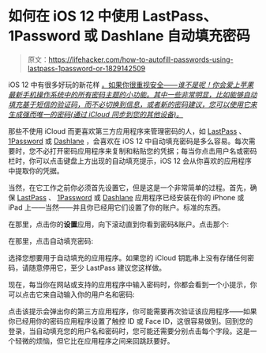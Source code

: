 # 如何在 iOS 12 中使用 LastPass、1Password 或 Dashlane 自动填充密码

> 原文：<https://lifehacker.com/how-to-autofill-passwords-using-lastpass-1password-or-1829142509>

iOS 12 中有很多好玩的新花样 [。如果你很重视安全——*谁不是呢！你会爱上苹果最新手机操作系统中的所有密码主题的小功能。其中一些非常明显，比如能够自动填充基于短信的验证码，而不必切换到信息，或者新的密码建议，您可以使用它来生成强而唯一的密码(通过 iCloud 同步到您的其他设备)。*](https://lifehacker.com/how-to-get-apples-ios-watchos-and-tvos-updates-today-1829108062) 



那些不使用 iCloud 而更喜欢第三方应用程序来管理密码的人，如 [LastPass](https://lifehacker.com/the-beginners-guide-to-setting-up-lastpass-1785424440#_ga=2.41409445.647277737.1537282231-396842925.1520800403) 、 [1Password](https://lifehacker.com/1passwords-updated-password-manager-is-a-must-have-for-1826379117) 或 [Dashlane](https://www.dashlane.com/) ，会喜欢在 iOS 12 中自动填充密码是多么容易。每次需要时，您不必打开密码应用程序来复制和粘贴您的凭据；每当你点击用户名或密码栏时，你可以点击键盘上方出现的自动填充提示，iOS 12 会从你喜欢的应用程序中提取你的凭据。

当然，在它工作之前你必须首先设置它，但是这是一个非常简单的过程。首先，确保 [LastPass](https://itunes.apple.com/us/app/lastpass-password-manager/id324613447?mt=8) 、 [1Password](https://itunes.apple.com/us/app/1password-password-manager/id568903335?mt=8) 或 [Dashlane](https://itunes.apple.com/us/app/dashlane-password-manager/id517914548?mt=8) 应用程序已经安装在你的 iPhone 或 iPad 上——当然——并且你已经用它们设置了你的账户。标准的东西。

在那里，点击你的**设置**应用，向下滚动直到你看到密码&账户。点击那个:

在那里，点击自动填充密码:

选择您想要用于自动填充的应用程序。如果您的 iCloud 钥匙串上没有存储任何密码，请随意停用它，至少 LastPass 建议您这样做。

现在，每当你在网站或支持的应用程序中输入密码时，你都会看到一个小提示，你可以点击它来自动输入你的用户名和密码:

点击该提示会弹出你的第三方应用程序，你可能需要再次验证该应用程序——如果你已经用你的密码应用程序设置了触控 ID 或 Face ID，这很容易做到。回到您的登录，当自动填充您的用户名和密码时，您可能还需要分别点击每个字段。这是一个轻微的烦恼，但它比在应用程序之间来回跳跃要好。